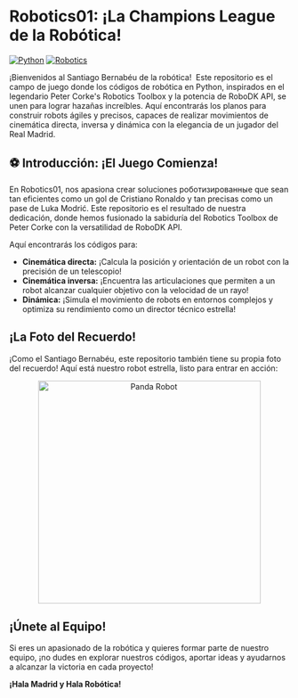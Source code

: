 # Robotics01: ¡La Champions League de la Robótica! 

[![Python](https://img.shields.io/badge/Python-3776AB?style=for-the-badge&logo=python&logoColor=white)](https://www.python.org/)
[![Robotics](https://img.shields.io/badge/Robotics-FF69B4?style=for-the-badge&logo=robotics&logoColor=white)](https://www.ros.org/)

¡Bienvenidos al Santiago Bernabéu de la robótica! ️ Este repositorio es el campo de juego donde los códigos de robótica en Python, inspirados en el legendario Peter Corke's Robotics Toolbox y la potencia de RoboDK API, se unen para lograr hazañas increíbles. Aquí encontrarás los planos para construir robots ágiles y precisos, capaces de realizar movimientos de cinemática directa, inversa y dinámica con la elegancia de un jugador del Real Madrid.

## ⚽ Introducción: ¡El Juego Comienza!

En Robotics01, nos apasiona crear soluciones роботизированные que sean tan eficientes como un gol de Cristiano Ronaldo y tan precisas como un pase de Luka Modrić. Este repositorio es el resultado de nuestra dedicación, donde hemos fusionado la sabiduría del Robotics Toolbox de Peter Corke con la versatilidad de RoboDK API.

Aquí encontrarás los códigos para:

*   **Cinemática directa:** ¡Calcula la posición y orientación de un robot con la precisión de un telescopio!
*   **Cinemática inversa:** ¡Encuentra las articulaciones que permiten a un robot alcanzar cualquier objetivo con la velocidad de un rayo!
*   **Dinámica:** ¡Simula el movimiento de robots en entornos complejos y optimiza su rendimiento como un director técnico estrella!

## ¡La Foto del Recuerdo!

¡Como el Santiago Bernabéu, este repositorio también tiene su propia foto del recuerdo! Aquí está nuestro robot estrella, listo para entrar en acción:

<p align="center">
  <img src="https://github.com/petercorke/robotics-toolbox-python/raw/master/docs/figs/panda1.gif" alt="Panda Robot" width="400"/>
</p>

## ¡Únete al Equipo!

Si eres un apasionado de la robótica y quieres formar parte de nuestro equipo, ¡no dudes en explorar nuestros códigos, aportar ideas y ayudarnos a alcanzar la victoria en cada proyecto!

**¡Hala Madrid y Hala Robótica!**
